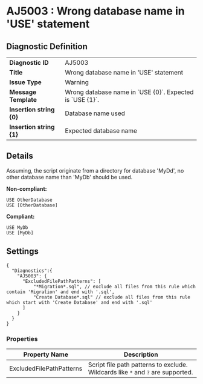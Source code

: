 # AJ5003 : Wrong database name in 'USE' statement

## Diagnostic Definition

<table>
  <tr>
    <td class="header"><b>Diagnostic ID</b></td>
    <td>AJ5003</td>
  </tr>
  <tr>
    <td class="header"><b>Title</b></td>
    <td>Wrong database name in 'USE' statement</td>
  </tr>
  <tr>
    <td class="header"><b>Issue Type</b></td>
    <td>Warning</td>
  </tr>
  <tr>
    <td class="header"><b>Message Template</b></td>
    <td>Wrong database name in `USE {0}`. Expected is `USE {1}`.</td>
  </tr>
    <tr>
    <td class="header"><b>Insertion string {0}</b></td>
    <td>Database name used</td>
  </tr>
  <tr>
    <td class="header"><b>Insertion string {1}</b></td>
    <td>Expected database name</td>
  </tr>

</table>

## Details

Assuming, the script originate from a directory for database 'MyDd', no other database name than 'MyDb' should be used.

**Non-compliant:**

```tsql
USE OtherDatabase
USE [OtherDatabase]
```

**Compliant:**

```tsql
USE MyDb
USE [MyDb]
```


## Settings

```jsonc
{
  "Diagnostics":{
    "AJ5003": {
      "ExcludedFilePathPatterns": [
          "*Migration*.sql", // exclude all files from this rule which contain 'Migration' and end with '.sql',
          "Create Database*.sql" // exclude all files from this rule which start with 'Create Database' and end with '.sql'
      ]
    }
  }
}
```


### Properties

| Property Name            | Description                                                                     |
|--------------------------|---------------------------------------------------------------------------------|
| ExcludedFilePathPatterns | Script file path patterns to exclude. Wildcards like `*` and `?` are supported. |




